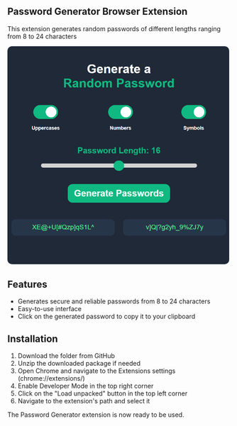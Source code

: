## Password Generator Browser Extension

This extension generates random passwords of different lengths ranging from 8 to 24 characters

<img src="assets/image.png" alt="drawing" width="500" style="border-radius: 10px"/>

## Features

- Generates secure and reliable passwords from 8 to 24 characters
- Easy-to-use interface
- Click on the generated password to copy it to your clipboard

## Installation

1. Download the folder from GitHub
2. Unzip the downloaded package if needed
3. Open Chrome and navigate to the Extensions settings (chrome://extensions/)
4. Enable Developer Mode in the top right corner
5. Click on the "Load unpacked" button in the top left corner
6. Navigate to the extension's path and select it

The Password Generator extension is now ready to be used.
